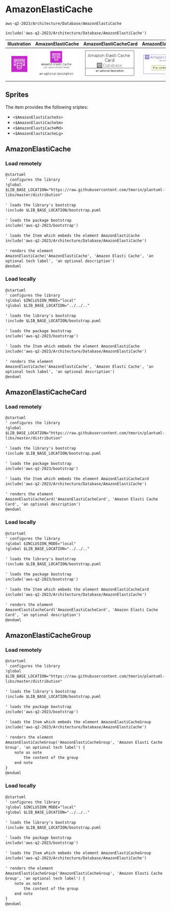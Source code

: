 # AmazonElastiCache


```text
aws-q2-2023/Architecture/Database/AmazonElastiCache
```

```text
include('aws-q2-2023/Architecture/Database/AmazonElastiCache')
```



| Illustration | AmazonElastiCache | AmazonElastiCacheCard | AmazonElastiCacheGroup |
| :---: | :---: | :---: | :---: |
| ![illustration for Illustration](../../../aws-q2-2023/Architecture/Database/AmazonElastiCache.png) | ![illustration for AmazonElastiCache](../../../aws-q2-2023/Architecture/Database/AmazonElastiCache.Local.png) | ![illustration for AmazonElastiCacheCard](../../../aws-q2-2023/Architecture/Database/AmazonElastiCacheCard.Local.png) | ![illustration for AmazonElastiCacheGroup](../../../aws-q2-2023/Architecture/Database/AmazonElastiCacheGroup.Local.png) |



## Sprites
The item provides the following sriptes:

- `<$AmazonElastiCacheXs>`
- `<$AmazonElastiCacheSm>`
- `<$AmazonElastiCacheMd>`
- `<$AmazonElastiCacheLg>`





## AmazonElastiCache

### Load remotely
```plantuml
@startuml
' configures the library
!global $LIB_BASE_LOCATION="https://raw.githubusercontent.com/tmorin/plantuml-libs/master/distribution"

' loads the library's bootstrap
!include $LIB_BASE_LOCATION/bootstrap.puml

' loads the package bootstrap
include('aws-q2-2023/bootstrap')

' loads the Item which embeds the element AmazonElastiCache
include('aws-q2-2023/Architecture/Database/AmazonElastiCache')

' renders the element
AmazonElastiCache('AmazonElastiCache', 'Amazon Elasti Cache', 'an optional tech label', 'an optional description')
@enduml
```

### Load locally
```plantuml
@startuml
' configures the library
!global $INCLUSION_MODE="local"
!global $LIB_BASE_LOCATION="../../.."

' loads the library's bootstrap
!include $LIB_BASE_LOCATION/bootstrap.puml

' loads the package bootstrap
include('aws-q2-2023/bootstrap')

' loads the Item which embeds the element AmazonElastiCache
include('aws-q2-2023/Architecture/Database/AmazonElastiCache')

' renders the element
AmazonElastiCache('AmazonElastiCache', 'Amazon Elasti Cache', 'an optional tech label', 'an optional description')
@enduml
```

## AmazonElastiCacheCard

### Load remotely
```plantuml
@startuml
' configures the library
!global $LIB_BASE_LOCATION="https://raw.githubusercontent.com/tmorin/plantuml-libs/master/distribution"

' loads the library's bootstrap
!include $LIB_BASE_LOCATION/bootstrap.puml

' loads the package bootstrap
include('aws-q2-2023/bootstrap')

' loads the Item which embeds the element AmazonElastiCacheCard
include('aws-q2-2023/Architecture/Database/AmazonElastiCache')

' renders the element
AmazonElastiCacheCard('AmazonElastiCacheCard', 'Amazon Elasti Cache Card', 'an optional description')
@enduml
```

### Load locally
```plantuml
@startuml
' configures the library
!global $INCLUSION_MODE="local"
!global $LIB_BASE_LOCATION="../../.."

' loads the library's bootstrap
!include $LIB_BASE_LOCATION/bootstrap.puml

' loads the package bootstrap
include('aws-q2-2023/bootstrap')

' loads the Item which embeds the element AmazonElastiCacheCard
include('aws-q2-2023/Architecture/Database/AmazonElastiCache')

' renders the element
AmazonElastiCacheCard('AmazonElastiCacheCard', 'Amazon Elasti Cache Card', 'an optional description')
@enduml
```

## AmazonElastiCacheGroup

### Load remotely
```plantuml
@startuml
' configures the library
!global $LIB_BASE_LOCATION="https://raw.githubusercontent.com/tmorin/plantuml-libs/master/distribution"

' loads the library's bootstrap
!include $LIB_BASE_LOCATION/bootstrap.puml

' loads the package bootstrap
include('aws-q2-2023/bootstrap')

' loads the Item which embeds the element AmazonElastiCacheGroup
include('aws-q2-2023/Architecture/Database/AmazonElastiCache')

' renders the element
AmazonElastiCacheGroup('AmazonElastiCacheGroup', 'Amazon Elasti Cache Group', 'an optional tech label') {
    note as note
        the content of the group
    end note
}
@enduml
```

### Load locally
```plantuml
@startuml
' configures the library
!global $INCLUSION_MODE="local"
!global $LIB_BASE_LOCATION="../../.."

' loads the library's bootstrap
!include $LIB_BASE_LOCATION/bootstrap.puml

' loads the package bootstrap
include('aws-q2-2023/bootstrap')

' loads the Item which embeds the element AmazonElastiCacheGroup
include('aws-q2-2023/Architecture/Database/AmazonElastiCache')

' renders the element
AmazonElastiCacheGroup('AmazonElastiCacheGroup', 'Amazon Elasti Cache Group', 'an optional tech label') {
    note as note
        the content of the group
    end note
}
@enduml
```

